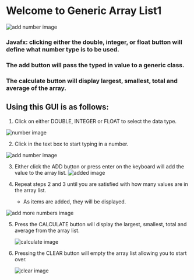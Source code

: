 
# Welcome to Generic Array List1

![add number image](https://github.com/zuki07/Generic_array_list1/tree/gh-pages/images/main_image.jpg "Typing in the textbox")

### Javafx: clicking either the double, integer, or float button will define what number type is to be used.
### The add button will pass the typed in value to a generic class.
### The calculate	button will display largest, smallest, total and average of the array.

## Using this GUI is as follows:

1. Click on either DOUBLE, INTEGER or FLOAT to select the data type.

  ![number image](https://github.com/zuki07/Generic_array_list1/tree/gh-pages/images/number_type.jpg "Selecting Number Type")


2. Click in the text box to start typing in a number.

  ![add number image](https://github.com/zuki07/Generic_array_list1/tree/gh-pages/images/add_number.jpg "Typing in the textbox")

3. Either click the ADD button or press enter on the keyboard will add the value to the array list.
  ![added image](https://github.com/zuki07/Generic_array_list1/tree/gh-pages/images/added.jpg "Value added")

4. Repeat steps 2 and 3 until you are satisfied with how many values are in the array list.
    - As items are added, they will be displayed.

  ![add more numbers image](https://github.com/zuki07/Generic_array_list1/tree/gh-pages/images/add_more_numbers.jpg "Add more values")

5. Press the CALCULATE button will display the largest, smallest, total and average from the array list.

    ![calculate image](https://github.com/zuki07/Generic_array_list1/tree/gh-pages/images/calculate.jpg "Calculate array list")

6. Pressing the CLEAR button will empty the array list allowing you to start over.

    ![clear image](https://github.com/zuki07/Generic_array_list1/tree/gh-pages/images/clear.jpg "Clearing everything")

<!-- For more details see [GitHub Flavored Markdown](https://guides.github.com/features/mastering-markdown/). -->
<!-- You can use the [editor on GitHub](https://github.com/zuki07/Generic_array_list1/edit/gh-pages/index.md) to maintain and preview the content for your website in Markdown files. -->
